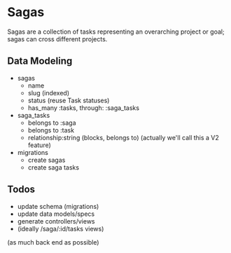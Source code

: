 # Sagas

Sagas are a collection of tasks representing an overarching project or goal; sagas can cross different projects.

## Data Modeling

- sagas
  - name
  - slug (indexed)
  - status (reuse Task statuses)
  - has_many :tasks, through: :saga_tasks
- saga_tasks
  - belongs to :saga
  - belongs to :task
  - relationship:string (blocks, belongs to) (actually we'll call this a V2 feature)
- migrations
  - create sagas
  - create saga tasks

## Todos

- update schema (migrations)
- update data models/specs
- generate controllers/views
- (ideally /saga/:id/tasks views)

(as much back end as possible)
